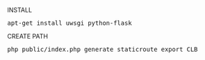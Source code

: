 INSTALL
<pre>
apt-get install uwsgi python-flask
</pre>
CREATE PATH
<pre>
php public/index.php generate staticroute export CLB
</pre>
